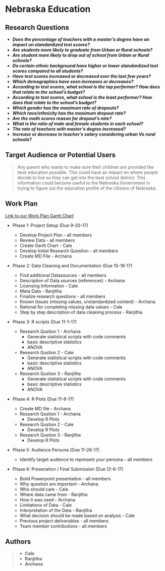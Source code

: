 # Nebraska Education

## **Research Questions**

* _**Does the percentage of teachers with a master’s degree have an impact on standardized test scores?**_
* _**Are students more likely to graduate from Urban or Rural schools?**_
* _**Are student more likely to drop out of school from Urban or Rural schools?**_
* _**Do certain ethnic background have higher or lower standardized test scores compared to all students?**_
* _**Have test scores increased or decreased over the last few years?**_
*	_**Which demographics have seen increases or decreases?**_
* _**According to test scores, what school is the top performer? How does that relate to the school’s budget?**_
* _**According to test scores, what school is the least performer? How does that relate to the school’s budget?**_
* _**Which gender has the maximum rate of dropouts?**_
*	_**Which race/ethnicity has the maximum dropout rate?**_
* _**Are the math scores reason for dropout’s rate?**_
*	_**What is the ratio of male and female students in each school?**_
*	_**The rate of teachers with master’s degree increased?**_
* _**Increase or decrease in teacher’s salary considering urban Vs rural schools?**_

## **Target Audience or Potential Users**

> Any parent who wants to make sure their children are provided the best education possible. This could have an impact on where people decide to live so they can get into the best school district. This information could become useful to the Nebraska Government in trying to figure out the education profile of the citizens of Nebraska.

## **Work Plan**
[Link to our Work Plan Gantt Chart](https://github.com/ArchanaRaghu512/ISQA8086-Team1/blob/master/Deliverables/WorkPlanAndRQ's/TeamBazinga_ProjectPlan_GanttChart.pdf)
* Phase 1: Project Setup (Due 9-20-17)
  * Develop Project Plan - all members
  * Review Data - all members
  * Create Gantt Chart - Cale
  * Develop Initial Research Question - all members
  * Create MD File - Archana

* Phase 2: Data Cleaning and Documentation (Due 10-18-17)
  * Find additional Datasources - all members
  * Description of Data sources (references) - Archana
  * Licensing Information - Cale
  * Meta Data - Ranjitha
  * Finalize research questions - all members
  * Known Issues (missing values, unstandardized content) - Archana
  * Rational for completing missing data values - Cale
  * Step by step description of data cleaning process - Ranjitha

* Phase 3: R scripts (Due 11-1-17)
  * Research Qustion 1 - Archana
    * Generate statistical scripts with code comments
    * basic descriptive statistics
    * ANOVA
  * Research Qustion 2 - Cale
    * Generate statistical scripts with code comments
    * basic descriptive statistics
    * ANOVA
  * Research Qustion 3 - Ranjitha
    * Generate statistical scripts with code comments
    * basic descriptive statistics
    * ANOVA

* Phase 4: R Plots (Due 11-8-17)
  * Create MD file - Archana
  * Research Qustion 1 - Archana
    * Develop R Plots
  * Research Qustion 2 - Cale
    * Develop R Plots
  * Research Qustion 3 - Ranjitha
    * Develop R Plots

* Phase 5: Audience Persona (Due 11-26-17)
  * Identify target audience to represent your persona  - all members

* Phase 6: Presenation / Final Submission (Due 12-6-17)
  * Build Powerpoint presentaiton - all members
  * Why question are important - Archana
  * Who should care - Cale
  * Where data came from - Ranjitha
  * How it was used - Archana
  * Limitations of Data - Cale
  * Interpretation of the Data - Ranjitha
  * What decision should be made based on analysis - Cale
  * Previous project deliverables - all members
  * Team member contributions - all members

## Authors

> * **Cale**
> * **Ranjitha**
> * **Archana**


